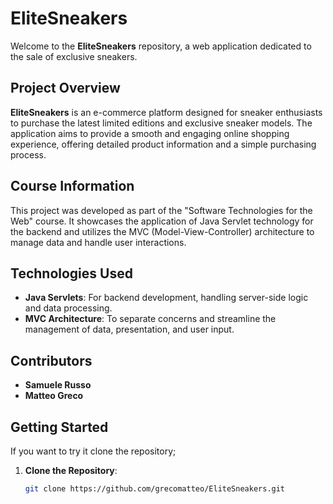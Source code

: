 # EliteSneakers

Welcome to the **EliteSneakers** repository, a web application dedicated to the sale of exclusive sneakers.

## Project Overview

**EliteSneakers** is an e-commerce platform designed for sneaker enthusiasts to purchase the latest limited editions and exclusive sneaker models. The application aims to provide a smooth and engaging online shopping experience, offering detailed product information and a simple purchasing process.

## Course Information

This project was developed as part of the "Software Technologies for the Web" course. It showcases the application of Java Servlet technology for the backend and utilizes the MVC (Model-View-Controller) architecture to manage data and handle user interactions.

## Technologies Used

- **Java Servlets**: For backend development, handling server-side logic and data processing.
- **MVC Architecture**: To separate concerns and streamline the management of data, presentation, and user input.

## Contributors

- **Samuele Russo**
- **Matteo Greco**

## Getting Started

If you want to try it clone the repository;

1. **Clone the Repository**:
   ```bash
   git clone https://github.com/grecomatteo/EliteSneakers.git
